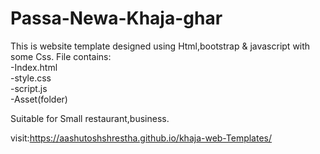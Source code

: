 # Passa-Newa-Khaja-ghar
This is website template designed using Html,bootstrap & javascript with some Css.
File contains:<br/>
    -Index.html<br/>
    -style.css<br/>
    -script.js<br/>
    -Asset(folder)<br/>
 
Suitable for Small restaurant,business.

visit:https://aashutoshshrestha.github.io/khaja-web-Templates/
